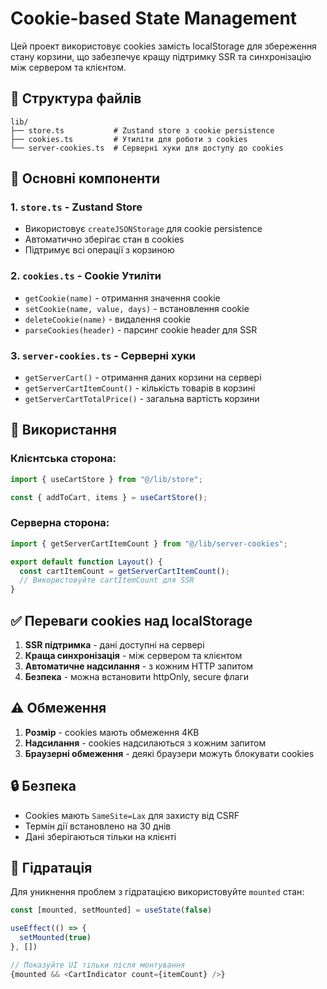 # Cookie-based State Management

Цей проект використовує cookies замість localStorage для збереження стану корзини, що забезпечує кращу підтримку SSR та синхронізацію між сервером та клієнтом.

## 📁 Структура файлів

```
lib/
├── store.ts           # Zustand store з cookie persistence
├── cookies.ts         # Утиліти для роботи з cookies
└── server-cookies.ts  # Серверні хуки для доступу до cookies
```

## 🔧 Основні компоненти

### 1. `store.ts` - Zustand Store

- Використовує `createJSONStorage` для cookie persistence
- Автоматично зберігає стан в cookies
- Підтримує всі операції з корзиною

### 2. `cookies.ts` - Cookie Утиліти

- `getCookie(name)` - отримання значення cookie
- `setCookie(name, value, days)` - встановлення cookie
- `deleteCookie(name)` - видалення cookie
- `parseCookies(header)` - парсинг cookie header для SSR

### 3. `server-cookies.ts` - Серверні хуки

- `getServerCart()` - отримання даних корзини на сервері
- `getServerCartItemCount()` - кількість товарів в корзині
- `getServerCartTotalPrice()` - загальна вартість корзини

## 🚀 Використання

### Клієнтська сторона:

```typescript
import { useCartStore } from "@/lib/store";

const { addToCart, items } = useCartStore();
```

### Серверна сторона:

```typescript
import { getServerCartItemCount } from "@/lib/server-cookies";

export default function Layout() {
  const cartItemCount = getServerCartItemCount();
  // Використовуйте cartItemCount для SSR
}
```

## ✅ Переваги cookies над localStorage

1. **SSR підтримка** - дані доступні на сервері
2. **Краща синхронізація** - між сервером та клієнтом
3. **Автоматичне надсилання** - з кожним HTTP запитом
4. **Безпека** - можна встановити httpOnly, secure флаги

## ⚠️ Обмеження

1. **Розмір** - cookies мають обмеження 4KB
2. **Надсилання** - cookies надсилаються з кожним запитом
3. **Браузерні обмеження** - деякі браузери можуть блокувати cookies

## 🔒 Безпека

- Cookies мають `SameSite=Lax` для захисту від CSRF
- Термін дії встановлено на 30 днів
- Дані зберігаються тільки на клієнті

## 📱 Гідратація

Для уникнення проблем з гідратацією використовуйте `mounted` стан:

```typescript
const [mounted, setMounted] = useState(false)

useEffect(() => {
  setMounted(true)
}, [])

// Показуйте UI тільки після монтування
{mounted && <CartIndicator count={itemCount} />}
```
